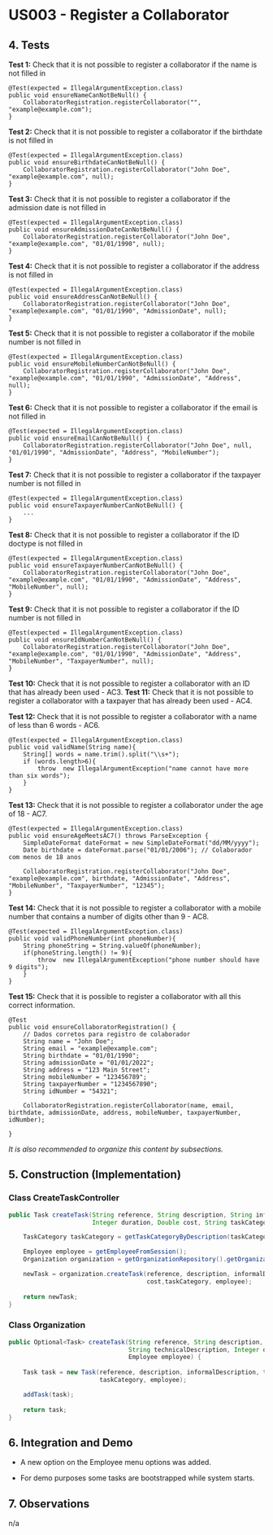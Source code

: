 # US003 - Register a Collaborator

## 4. Tests 

**Test 1:** Check that it is not possible to register a collaborator if the name is not filled in

    @Test(expected = IllegalArgumentException.class)
    public void ensureNameCanNotBeNull() {
        CollaboratorRegistration.registerCollaborator("", "example@example.com");
    }

**Test 2:** Check that it is not possible to register a collaborator if the birthdate is not filled in

    @Test(expected = IllegalArgumentException.class)
    public void ensureBirthdateCanNotBeNull() {
        CollaboratorRegistration.registerCollaborator("John Doe", "example@example.com", null);
    }

**Test 3:** Check that it is not possible to register a collaborator if the admission date is not filled in

    @Test(expected = IllegalArgumentException.class)
    public void ensureAdmissionDateCanNotBeNull() {
        CollaboratorRegistration.registerCollaborator("John Doe", "example@example.com", "01/01/1990", null);
    }

**Test 4:** Check that it is not possible to register a collaborator if the address is not filled in

	@Test(expected = IllegalArgumentException.class)
    public void ensureAddressCanNotBeNull() {
        CollaboratorRegistration.registerCollaborator("John Doe", "example@example.com", "01/01/1990", "AdmissionDate", null);
    }

**Test 5:** Check that it is not possible to register a collaborator if the mobile number is not filled in

	@Test(expected = IllegalArgumentException.class)
    public void ensureMobileNumberCanNotBeNull() {
        CollaboratorRegistration.registerCollaborator("John Doe", "example@example.com", "01/01/1990", "AdmissionDate", "Address", null);
    }

**Test 6:** Check that it is not possible to register a collaborator if the email is not filled in

    @Test(expected = IllegalArgumentException.class)
    public void ensureEmailCanNotBeNull() {
        CollaboratorRegistration.registerCollaborator("John Doe", null, "01/01/1990", "AdmissionDate", "Address", "MobileNumber");
    }

**Test 7:** Check that it is not possible to register a collaborator if the taxpayer number is not filled in

	@Test(expected = IllegalArgumentException.class)
    public void ensureTaxpayerNumberCanNotBeNull() {
		...
	}

**Test 8:** Check that it is not possible to register a collaborator if the ID doctype is not filled in

	@Test(expected = IllegalArgumentException.class)
    public void ensureTaxpayerNumberCanNotBeNull() {
        CollaboratorRegistration.registerCollaborator("John Doe", "example@example.com", "01/01/1990", "AdmissionDate", "Address", "MobileNumber", null);
    }

**Test 9:** Check that it is not possible to register a collaborator if the ID number is not filled in

	@Test(expected = IllegalArgumentException.class)
    public void ensureIdNumberCanNotBeNull() {
        CollaboratorRegistration.registerCollaborator("John Doe", "example@example.com", "01/01/1990", "AdmissionDate", "Address", "MobileNumber", "TaxpayerNumber", null);
    }

**Test 10:** Check that it is not possible to register a collaborator with an ID that has already been used - AC3.
**Test 11:** Check that it is not possible to register a collaborator with a  taxpayer that has already been used - AC4.

**Test 12:** Check that it is not possible to register a collaborator with a name of less than 6 words - AC6. 

	@Test(expected = IllegalArgumentException.class)
    public void validName(String name){
        String[] words = name.trim().split("\\s+");
        if (words.length>6){
            throw  new IllegalArgumentException("name cannot have more than six words");
        }
    }

**Test 13:** Check that it is not possible to register a collaborator under the age of 18 - AC7.

    @Test(expected = IllegalArgumentException.class)
    public void ensureAgeMeetsAC7() throws ParseException {
        SimpleDateFormat dateFormat = new SimpleDateFormat("dd/MM/yyyy");
        Date birthdate = dateFormat.parse("01/01/2006"); // Colaborador com menos de 18 anos

        CollaboratorRegistration.registerCollaborator("John Doe", "example@example.com", birthdate, "AdmissionDate", "Address", "MobileNumber", "TaxpayerNumber", "12345");
    }

**Test 14:** Check that it is not possible to register a collaborator with a mobile number that contains a number of digits other than 9 - AC8.
    
    @Test(expected = IllegalArgumentException.class)
    public void validPhoneNumber(int phoneNumber){
        String phoneString = String.valueOf(phoneNumber);
        if(phoneString.length() != 9){
            throw  new IllegalArgumentException("phone number should have 9 digits");
        }
    }

**Test 15:** Check that it is possible to register a collaborator with all this correct information.

    @Test
    public void ensureCollaboratorRegistration() {
        // Dados corretos para registro de colaborador
        String name = "John Doe";
        String email = "example@example.com";
        String birthdate = "01/01/1990";
        String admissionDate = "01/01/2022";
        String address = "123 Main Street";
        String mobileNumber = "123456789";
        String taxpayerNumber = "1234567890";
        String idNumber = "54321";

        CollaboratorRegistration.registerCollaborator(name, email, birthdate, admissionDate, address, mobileNumber, taxpayerNumber, idNumber);

    }

_It is also recommended to organize this content by subsections._ 


## 5. Construction (Implementation)

### Class CreateTaskController 

```java
public Task createTask(String reference, String description, String informalDescription, String technicalDescription,
                       Integer duration, Double cost, String taskCategoryDescription) {

	TaskCategory taskCategory = getTaskCategoryByDescription(taskCategoryDescription);

	Employee employee = getEmployeeFromSession();
	Organization organization = getOrganizationRepository().getOrganizationByEmployee(employee);

	newTask = organization.createTask(reference, description, informalDescription, technicalDescription, duration,
                                      cost,taskCategory, employee);
    
	return newTask;
}
```

### Class Organization

```java
public Optional<Task> createTask(String reference, String description, String informalDescription,
                                 String technicalDescription, Integer duration, Double cost, TaskCategory taskCategory,
                                 Employee employee) {
    
    Task task = new Task(reference, description, informalDescription, technicalDescription, duration, cost,
                         taskCategory, employee);

    addTask(task);
        
    return task;
}
```


## 6. Integration and Demo 

* A new option on the Employee menu options was added.

* For demo purposes some tasks are bootstrapped while system starts.


## 7. Observations

n/a